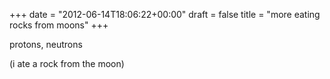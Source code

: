 +++
date = "2012-06-14T18:06:22+00:00"
draft = false
title = "more eating rocks from moons"
+++
<p>protons, neutrons</p>&#13;
<p>(i ate a rock from the moon)</p> 
